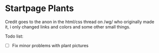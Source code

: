 # Startpage Plants
Credit goes to the anon in the html/css thread on /wg/ who originally made it, i only changed links and colors and some other small things.

Todo list:
- [ ] Fix minor problems with plant pictures
